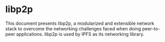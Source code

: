 # libp2p
This document presents libp2p, a modularized and extensible network stack to overcome the networking challenges faced when doing peer-to-peer applications. libp2p is used by IPFS as its networking library.
